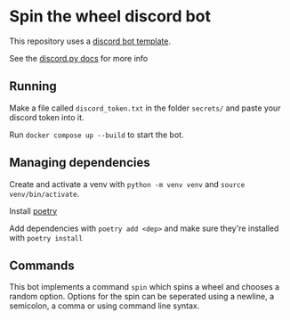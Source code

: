 # Spin the wheel discord bot

This repository uses a [discord bot template](https://github.com/Tibo-Ulens/discord-bot-template).

See the [discord.py docs](https://discordpy.readthedocs.io/en/stable/) for more info

## Running

Make a file called `discord_token.txt` in the folder `secrets/` and paste your discord token into it.

Run `docker compose up --build` to start the bot.

## Managing dependencies

Create and activate a venv with `python -m venv venv` and `source venv/bin/activate`.

Install [poetry](https://python-poetry.org/docs/#installation)

Add dependencies with `poetry add <dep>` and make sure they're installed with `poetry install`

## Commands

This bot implements a command `spin` which spins a wheel and chooses a random option. Options for the spin can be seperated using a newline, a semicolon, a comma or using command line syntax.
